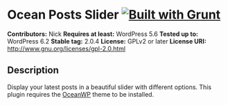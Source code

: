 # Ocean Posts Slider [![Built with Grunt](https://cdn.gruntjs.com/builtwith.png)](http://gruntjs.com/)

**Contributors:** Nick
**Requires at least:** WordPress 5.6
**Tested up to:** WordPress 6.2
**Stable tag:** 2.0.4
**License:** GPLv2 or later
**License URI:** http://www.gnu.org/licenses/gpl-2.0.html

## Description

Display your latest posts in a beautiful slider with different options.
This plugin requires the [OceanWP](https://oceanwp.org/) theme to be installed.
